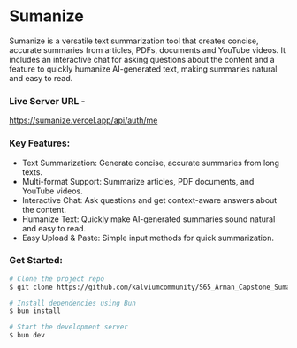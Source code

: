 # Sumanize

Sumanize is a versatile text summarization tool that creates concise, accurate summaries from articles, PDFs, documents and YouTube videos. It includes an interactive chat for asking questions about the content and a feature to quickly humanize AI-generated text, making summaries natural and easy to read.

### Live Server URL - 
https://sumanize.vercel.app/api/auth/me

### Key Features:

- Text Summarization: Generate concise, accurate summaries from long texts.
- Multi-format Support: Summarize articles, PDF documents, and YouTube videos.
- Interactive Chat: Ask questions and get context-aware answers about the content.
- Humanize Text: Quickly make AI-generated summaries sound natural and easy to read.
- Easy Upload & Paste: Simple input methods for quick summarization.

### Get Started:

```bash
# Clone the project repo
$ git clone https://github.com/kalviumcommunity/S65_Arman_Capstone_Sumanize.git

# Install dependencies using Bun
$ bun install

# Start the development server
$ bun dev
```
